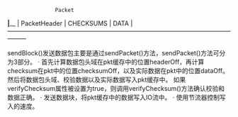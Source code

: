    
                   Packet
   __________________|____________________
   | PacketHeader | CHECKSUMS |   DATA   |
   ———————————————————————————————————————

sendBlock()发送数据包主要是通过sendPacket()方法，sendPacket()方法可分为3部分。
· 首先计算数据包头域在pkt缓存中的位置headerOff，再计算checksum在pkt中的位置checksumOff，以及实际数据在pkt中的位置dataOff。然后将数据包头域、校验数据以及实际数据写入pkt缓存中。
  如果verifyChecksum属性被设置为true，则调用verifyChecksum()方法确认校验和数据正确。
· 发送数据块，将pkt缓存中的数据写入IO流中。
· 使用节流器控制写入的速度。
